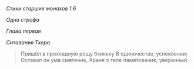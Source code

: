*Стихи старших монахов 1\.6*

*Одна строфа*

*Глава первая*

*Ситавания Тхера*

> Пришёл в прохладную рощу бхиккху
> В одиночестве, успокоении;
> Оставил он ума смятение,
> Храня о теле памятование, уверенный\.